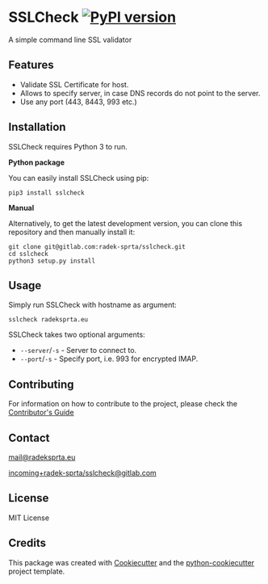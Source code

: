# SSLCheck [![PyPI version](https://badge.fury.io/py/sslcheck.svg)](https://badge.fury.io/py/sslcheck) 

A simple command line SSL validator

## Features

- Validate SSL Certificate for host.
- Allows to specify server, in case DNS records do not point to the server.
- Use any port (443, 8443, 993 etc.)

## Installation

SSLCheck requires Python 3 to run.

**Python package**

You can easily install SSLCheck using pip:

`pip3 install sslcheck`

**Manual**

Alternatively, to get the latest development version, you can clone this repository and then manually install it:

```
git clone git@gitlab.com:radek-sprta/sslcheck.git
cd sslcheck
python3 setup.py install
```

## Usage

Simply run SSLCheck with hostname as argument:

`sslcheck radeksprta.eu`

SSLCheck takes two optional arguments:
- `--server`/`-s` - Server to connect to.
- `--port`/`-s` - Specify port, i.e. 993 for encrypted IMAP.

## Contributing
For information on how to contribute to the project, please check the [Contributor's Guide][contributing]

## Contact
[mail@radeksprta.eu](mailto:mail@radeksprta.eu)

[incoming+radek-sprta/sslcheck@gitlab.com](incoming+radek-sprta/sslcheck@gitlab.com)

## License
MIT License

## Credits

This package was created with [Cookiecutter][cookiecutter] and the [python-cookiecutter][python-cookiecutter] project template.

[contributing]: https://gitlab.com/radek-sprta/sslcheck/blob/master/CONTRIBUTING.md
[cookiecutter]: https://github.com/audreyr/cookiecutter
[documentation]: https://radek-sprta.gitlab.io/sslcheck
[python-cookiecutter]: https://gitlab.com/radek-sprta/python-cookiecutter
